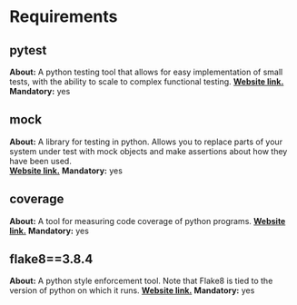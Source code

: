 # Requirements

## pytest

**About:** A python testing tool that allows for easy implementation of small tests, with the ability to scale to complex functional testing.
[**Website link.**](https://docs.pytest.org/en)
**Mandatory:** yes

## mock

**About:** A library for testing in python. Allows you to replace parts of your system under test with mock objects and make assertions about how they have been used.  
[**Website link.**](https://docs.python.org/3/library/unittest.mock.html)
**Mandatory:** yes

## coverage

**About:** A tool for measuring code coverage of python programs.
[**Website link.**](https://coverage.readthedocs.io/en/7.3.2/)
**Mandatory:** yes

## flake8==3.8.4

**About:** A python style enforcement tool. Note that Flake8 is tied to the version of python on which it runs.
[**Website link.**](https://flake8.pycqa.org/en/latest/)
**Mandatory:** yes
